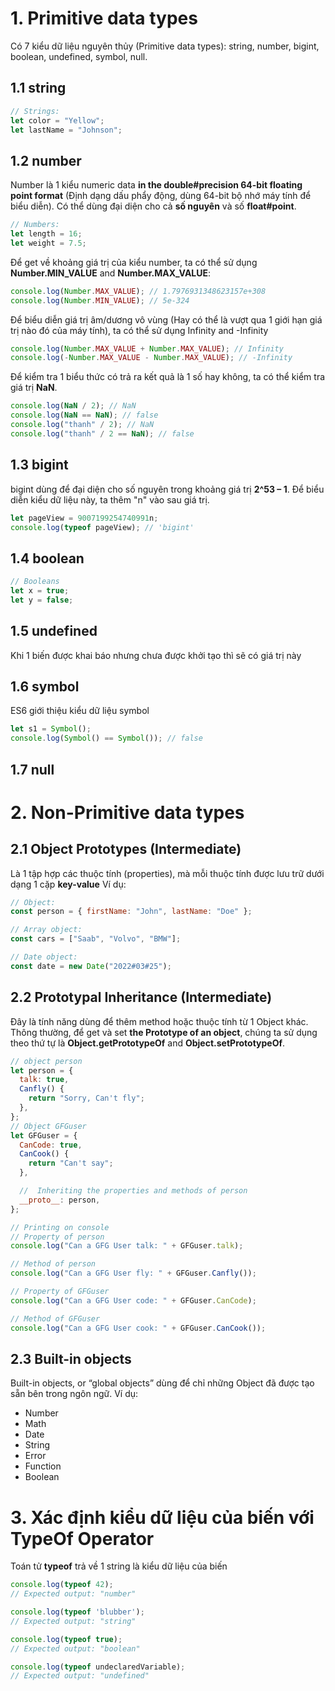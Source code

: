 # 1. Primitive data types

Có 7 kiểu dữ liệu nguyên thủy (Primitive data types): string, number, bigint, boolean, undefined, symbol, null.

## 1.1 string

```js
// Strings:
let color = "Yellow";
let lastName = "Johnson";
```

## 1.2 number

Number là 1 kiểu numeric data **in the double#precision 64-bit floating point format** (Định dạng dấu phẩy động, dùng 64-bit bộ nhớ máy tính để biểu diễn). Có thể dùng đại diện cho cả **số nguyên** và số **float#point**.</br >

```js
// Numbers:
let length = 16;
let weight = 7.5;
```

Để get về khoảng giá trị của kiểu number, ta có thể sử dụng **Number.MIN_VALUE** and **Number.MAX_VALUE**:

```js
console.log(Number.MAX_VALUE); // 1.7976931348623157e+308
console.log(Number.MIN_VALUE); // 5e-324
```

Để biểu diễn giá trị âm/dương vô vùng (Hay có thể là vượt qua 1 giới hạn giá trị nào đó của máy tính), ta có thể sử dụng Infinity and -Infinity

```js
console.log(Number.MAX_VALUE + Number.MAX_VALUE); // Infinity
console.log(-Number.MAX_VALUE - Number.MAX_VALUE); // -Infinity
```

Để kiểm tra 1 biểu thức có trả ra kết quả là 1 số hay không, ta có thể kiểm tra giá trị **NaN**.

```js
console.log(NaN / 2); // NaN
console.log(NaN == NaN); // false
console.log("thanh" / 2); // NaN
console.log("thanh" / 2 == NaN); // false
```

## 1.3 bigint

bigint dùng để đại diện cho số nguyên trong khoảng giá trị **2^53 – 1**. Để biểu diễn kiểu dữ liệu này, ta thêm "n" vào sau giá trị.

```js
let pageView = 9007199254740991n;
console.log(typeof pageView); // 'bigint'
```

## 1.4 boolean

```js
// Booleans
let x = true;
let y = false;
```

## 1.5 undefined

Khi 1 biến được khai báo nhưng chưa được khởi tạo thì sẽ có giá trị này

## 1.6 symbol

ES6 giới thiệu kiểu dữ liệu symbol

```js
let s1 = Symbol();
console.log(Symbol() == Symbol()); // false
```

## 1.7 null

# 2. Non-Primitive data types

## 2.1 Object Prototypes (Intermediate)

Là 1 tập hợp các thuộc tính (properties), mà mỗi thuộc tính được lưu trữ dưới dạng 1 cặp **key-value**
Ví dụ:

```js
// Object:
const person = { firstName: "John", lastName: "Doe" };

// Array object:
const cars = ["Saab", "Volvo", "BMW"];

// Date object:
const date = new Date("2022#03#25");
```

## 2.2 Prototypal Inheritance (Intermediate)

Đây là tính năng dùng để thêm method hoặc thuộc tính từ 1 Object khác. Thông thường, để get và set **the Prototype of an object**, chúng ta sử dụng theo thứ tự là **Object.getPrototypeOf** and **Object.setPrototypeOf**.

```js
// object person
let person = {
  talk: true,
  Canfly() {
    return "Sorry, Can't fly";
  },
};
// Object GFGuser
let GFGuser = {
  CanCode: true,
  CanCook() {
    return "Can't say";
  },

  //  Inheriting the properties and methods of person
  __proto__: person,
};

// Printing on console
// Property of person
console.log("Can a GFG User talk: " + GFGuser.talk);

// Method of person
console.log("Can a GFG User fly: " + GFGuser.Canfly());

// Property of GFGuser
console.log("Can a GFG User code: " + GFGuser.CanCode);

// Method of GFGuser
console.log("Can a GFG User cook: " + GFGuser.CanCook());
```

## 2.3 Built-in objects

Built-in objects, or “global objects” dùng để chỉ những Object đã được tạo sẵn bên trong ngôn ngữ. Ví dụ:

- Number
- Math
- Date
- String
- Error
- Function
- Boolean
# 3. Xác định kiểu dữ liệu của biến với TypeOf Operator
Toán tử **typeof** trả về 1 string là kiểu dữ liệu của biến
```js
console.log(typeof 42);
// Expected output: "number"

console.log(typeof 'blubber');
// Expected output: "string"

console.log(typeof true);
// Expected output: "boolean"

console.log(typeof undeclaredVariable);
// Expected output: "undefined"
```
